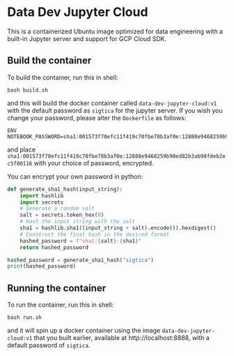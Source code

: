 # Data Dev Jupyter Cloud 

This is a containerized Ubuntu image optimized for data engineering with a built-in Jupyter server and support for GCP Cloud SDK.


## Build the container

To build the container, run this in shell:
```shell
bash build.sh
```
and this will build the docker container called `data-dev-jupyter-cloud:v1` with the default password as `sigtica` for the jupyter server. If you wish you change your password, please alter the `Dockerfile` as follows:
```
ENV NOTEBOOK_PASSWORD=sha1:001573f70efc11f419c70fbe78b3af0e:12888e9468259b90ed82b3ab98fdeb2ec5f00116
```
and place `sha1:001573f70efc11f419c70fbe78b3af0e:12888e9468259b90ed82b3ab98fdeb2ec5f00116` with your choice of password, encrypted. 

You can encrypt your own password in python:
```python
def generate_sha1_hash(input_string):
    import hashlib
    import secrets
    # Generate a random salt
    salt = secrets.token_hex(8)
    # Hash the input string with the salt
    sha1 = hashlib.sha1((input_string + salt).encode()).hexdigest()
    # Construct the final hash in the desired format
    hashed_password = f"sha1:{salt}:{sha1}"
    return hashed_password

hashed_password = generate_sha1_hash("sigtica")
print(hashed_password)
```

## Running the container 

To run the container, run this in shell:
```shell
bash run.sh
```
and it will spin up a docker container using the image `data-dev-jupyter-cloud:v1` that you built earlier, available at http://localhost:8888, with a default password of `sigtica`. 


